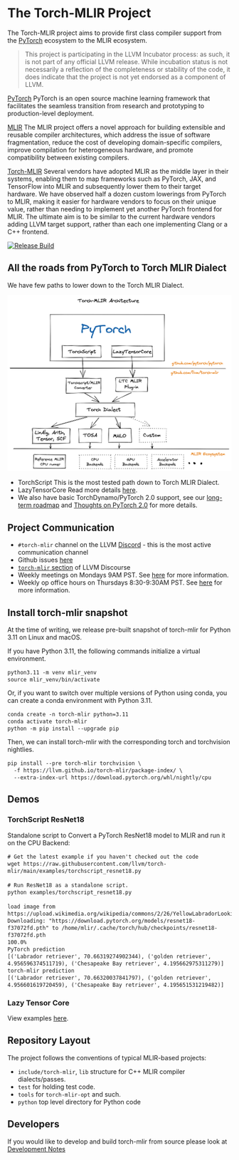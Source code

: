 # The Torch-MLIR Project 

The Torch-MLIR project aims to provide first class compiler support from the [PyTorch](https://pytorch.org) ecosystem to the MLIR ecosystem.

> This project is participating in the LLVM Incubator process: as such, it is
not part of any official LLVM release.  While incubation status is not
necessarily a reflection of the completeness or stability of the code, it
does indicate that the project is not yet endorsed as a component of LLVM.

[PyTorch](https://pytorch.org)
PyTorch is an open source machine learning framework that facilitates the seamless transition from research and prototyping to production-level deployment. 

[MLIR](https://mlir.llvm.org)
The MLIR project offers a novel approach for building extensible and reusable compiler architectures, which address the issue of software fragmentation, reduce the cost of developing domain-specific compilers, improve compilation for heterogeneous hardware, and promote compatibility between existing compilers.

[Torch-MLIR](https://github.com/llvm/torch-mlir)
Several vendors have adopted MLIR as the middle layer in their systems, enabling them to map frameworks such as PyTorch, JAX, and TensorFlow into MLIR and subsequently lower them to their target hardware. We have observed half a dozen custom lowerings from PyTorch to MLIR, making it easier for hardware vendors to focus on their unique value, rather than needing to implement yet another PyTorch frontend for MLIR. The ultimate aim is to be similar to the current hardware vendors adding LLVM target support, rather than each one implementing Clang or a C++ frontend.

[![Release Build](https://github.com/llvm/torch-mlir/actions/workflows/buildRelease.yml/badge.svg)](https://github.com/llvm/torch-mlir/actions/workflows/buildRelease.yml)

## All the roads from PyTorch to Torch MLIR Dialect

We have few paths to lower down to the Torch MLIR Dialect.

![Simplified Architecture Diagram for README](docs/images/readme_architecture_diagram.png)

 - TorchScript
    This is the most tested path down to Torch MLIR Dialect.
 - LazyTensorCore
    Read more details [here](docs/ltc_backend.md).
 - We also have basic TorchDynamo/PyTorch 2.0 support, see our
   [long-term roadmap](docs/long_term_roadmap.md) and
   [Thoughts on PyTorch 2.0](https://discourse.llvm.org/t/thoughts-on-pytorch-2-0/67000/3)
   for more details.

## Project Communication

- `#torch-mlir` channel on the LLVM [Discord](https://discord.gg/xS7Z362) - this is the most active communication channel
- Github issues [here](https://github.com/llvm/torch-mlir/issues)
- [`torch-mlir` section](https://llvm.discourse.group/c/projects-that-want-to-become-official-llvm-projects/torch-mlir/41) of LLVM Discourse
- Weekly meetings on Mondays 9AM PST. See [here](https://discourse.llvm.org/t/community-meeting-developer-hour-refactoring-recurring-meetings/62575) for more information.
- Weekly op office hours on Thursdays 8:30-9:30AM PST. See [here](https://discourse.llvm.org/t/announcing-torch-mlir-office-hours/63973/2) for more information.

## Install torch-mlir snapshot

At the time of writing, we release pre-built snapshot of torch-mlir for Python 3.11 on Linux and macOS.

If you have Python 3.11, the following commands initialize a virtual environment.
```shell
python3.11 -m venv mlir_venv
source mlir_venv/bin/activate
```

Or, if you want to switch over multiple versions of Python using conda, you can create a conda environment with Python 3.11.
```shell
conda create -n torch-mlir python=3.11
conda activate torch-mlir
python -m pip install --upgrade pip
```

Then, we can install torch-mlir with the corresponding torch and torchvision nightlies.
```
pip install --pre torch-mlir torchvision \
  -f https://llvm.github.io/torch-mlir/package-index/ \
  --extra-index-url https://download.pytorch.org/whl/nightly/cpu
```

## Demos

### TorchScript ResNet18 

Standalone script to Convert a PyTorch ResNet18 model to MLIR and run it on the CPU Backend:

```shell
# Get the latest example if you haven't checked out the code
wget https://raw.githubusercontent.com/llvm/torch-mlir/main/examples/torchscript_resnet18.py

# Run ResNet18 as a standalone script.
python examples/torchscript_resnet18.py

load image from https://upload.wikimedia.org/wikipedia/commons/2/26/YellowLabradorLooking_new.jpg
Downloading: "https://download.pytorch.org/models/resnet18-f37072fd.pth" to /home/mlir/.cache/torch/hub/checkpoints/resnet18-f37072fd.pth
100.0%
PyTorch prediction
[('Labrador retriever', 70.66319274902344), ('golden retriever', 4.956596374511719), ('Chesapeake Bay retriever', 4.195662975311279)]
torch-mlir prediction
[('Labrador retriever', 70.66320037841797), ('golden retriever', 4.956601619720459), ('Chesapeake Bay retriever', 4.195651531219482)]
```

### Lazy Tensor Core

View examples [here](docs/ltc_examples.md).

## Repository Layout

The project follows the conventions of typical MLIR-based projects:

* `include/torch-mlir`, `lib` structure for C++ MLIR compiler dialects/passes.
* `test` for holding test code.
* `tools` for `torch-mlir-opt` and such.
* `python` top level directory for Python code

## Developers
If you would like to develop and build torch-mlir from source please look at [Development Notes](docs/development.md)
